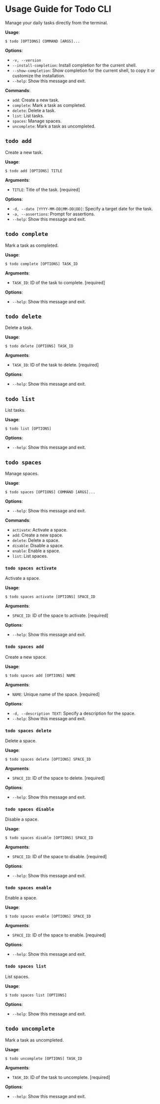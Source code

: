 # Usage Guide for Todo CLI

Manage your daily tasks directly from the terminal.

**Usage**:

```console
$ todo [OPTIONS] COMMAND [ARGS]...
```

**Options**:

* `-v, --version`
* `--install-completion`: Install completion for the current shell.
* `--show-completion`: Show completion for the current shell, to copy it or customize the installation.
* `--help`: Show this message and exit.

**Commands**:

* `add`: Create a new task.
* `complete`: Mark a task as completed.
* `delete`: Delete a task.
* `list`: List tasks.
* `spaces`: Manage spaces.
* `uncomplete`: Mark a task as uncompleted.

## `todo add`

Create a new task.

**Usage**:

```console
$ todo add [OPTIONS] TITLE
```

**Arguments**:

* `TITLE`: Title of the task.  [required]

**Options**:

* `-d, --date [YYYY-MM-DD|MM-DD|DD]`: Specify a target date for the task.
* `-a, --assertions`: Prompt for assertions.
* `--help`: Show this message and exit.

## `todo complete`

Mark a task as completed.

**Usage**:

```console
$ todo complete [OPTIONS] TASK_ID
```

**Arguments**:

* `TASK_ID`: ID of the task to complete.  [required]

**Options**:

* `--help`: Show this message and exit.

## `todo delete`

Delete a task.

**Usage**:

```console
$ todo delete [OPTIONS] TASK_ID
```

**Arguments**:

* `TASK_ID`: ID of the task to delete.  [required]

**Options**:

* `--help`: Show this message and exit.

## `todo list`

List tasks.

**Usage**:

```console
$ todo list [OPTIONS]
```

**Options**:

* `--help`: Show this message and exit.

## `todo spaces`

Manage spaces.

**Usage**:

```console
$ todo spaces [OPTIONS] COMMAND [ARGS]...
```

**Options**:

* `--help`: Show this message and exit.

**Commands**:

* `activate`: Activate a space.
* `add`: Create a new space.
* `delete`: Delete a space.
* `disable`: Disable a space.
* `enable`: Enable a space.
* `list`: List spaces.

### `todo spaces activate`

Activate a space.

**Usage**:

```console
$ todo spaces activate [OPTIONS] SPACE_ID
```

**Arguments**:

* `SPACE_ID`: ID of the space to activate.  [required]

**Options**:

* `--help`: Show this message and exit.

### `todo spaces add`

Create a new space.

**Usage**:

```console
$ todo spaces add [OPTIONS] NAME
```

**Arguments**:

* `NAME`: Unique name of the space.  [required]

**Options**:

* `-d, --description TEXT`: Specify a description for the space.
* `--help`: Show this message and exit.

### `todo spaces delete`

Delete a space.

**Usage**:

```console
$ todo spaces delete [OPTIONS] SPACE_ID
```

**Arguments**:

* `SPACE_ID`: ID of the space to delete.  [required]

**Options**:

* `--help`: Show this message and exit.

### `todo spaces disable`

Disable a space.

**Usage**:

```console
$ todo spaces disable [OPTIONS] SPACE_ID
```

**Arguments**:

* `SPACE_ID`: ID of the space to disable.  [required]

**Options**:

* `--help`: Show this message and exit.

### `todo spaces enable`

Enable a space.

**Usage**:

```console
$ todo spaces enable [OPTIONS] SPACE_ID
```

**Arguments**:

* `SPACE_ID`: ID of the space to enable.  [required]

**Options**:

* `--help`: Show this message and exit.

### `todo spaces list`

List spaces.

**Usage**:

```console
$ todo spaces list [OPTIONS]
```

**Options**:

* `--help`: Show this message and exit.

## `todo uncomplete`

Mark a task as uncompleted.

**Usage**:

```console
$ todo uncomplete [OPTIONS] TASK_ID
```

**Arguments**:

* `TASK_ID`: ID of the task to uncomplete.  [required]

**Options**:

* `--help`: Show this message and exit.
